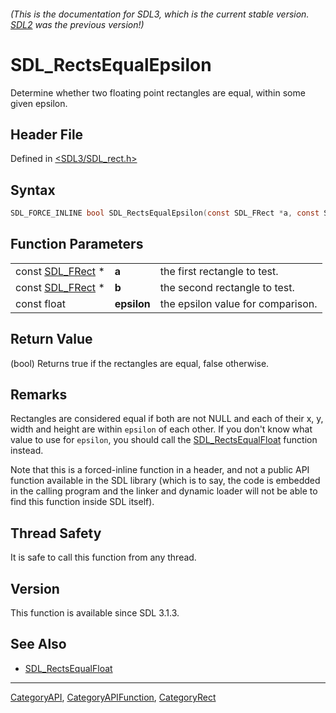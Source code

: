 ###### (This is the documentation for SDL3, which is the current stable version. [SDL2](https://wiki.libsdl.org/SDL2/) was the previous version!)
# SDL_RectsEqualEpsilon

Determine whether two floating point rectangles are equal, within some given epsilon.

## Header File

Defined in [<SDL3/SDL_rect.h>](https://github.com/libsdl-org/SDL/blob/main/include/SDL3/SDL_rect.h)

## Syntax

```c
SDL_FORCE_INLINE bool SDL_RectsEqualEpsilon(const SDL_FRect *a, const SDL_FRect *b, const float epsilon);
```

## Function Parameters

|                                |             |                                   |
| ------------------------------ | ----------- | --------------------------------- |
| const [SDL_FRect](SDL_FRect) * | **a**       | the first rectangle to test.      |
| const [SDL_FRect](SDL_FRect) * | **b**       | the second rectangle to test.     |
| const float                    | **epsilon** | the epsilon value for comparison. |

## Return Value

(bool) Returns true if the rectangles are equal, false otherwise.

## Remarks

Rectangles are considered equal if both are not NULL and each of their x,
y, width and height are within `epsilon` of each other. If you don't know
what value to use for `epsilon`, you should call the
[SDL_RectsEqualFloat](SDL_RectsEqualFloat) function instead.

Note that this is a forced-inline function in a header, and not a public
API function available in the SDL library (which is to say, the code is
embedded in the calling program and the linker and dynamic loader will not
be able to find this function inside SDL itself).

## Thread Safety

It is safe to call this function from any thread.

## Version

This function is available since SDL 3.1.3.

## See Also

- [SDL_RectsEqualFloat](SDL_RectsEqualFloat)

----
[CategoryAPI](CategoryAPI), [CategoryAPIFunction](CategoryAPIFunction), [CategoryRect](CategoryRect)

